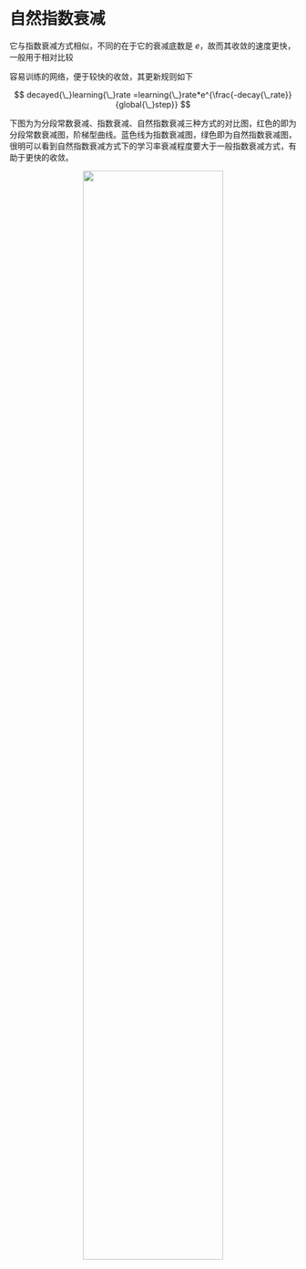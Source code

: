 

# 自然指数衰减

它与指数衰减方式相似，不同的在于它的衰减底数是 $e$，故而其收敛的速度更快，一般用于相对比较

容易训练的网络，便于较快的收敛，其更新规则如下

$$
decayed{\_}learning{\_}rate =learning{\_}rate*e^{\frac{-decay{\_rate}}{global{\_}step}}
$$

下图为为分段常数衰减、指数衰减、自然指数衰减三种方式的对比图，红色的即为分段常数衰减图，阶梯型曲线。蓝色线为指数衰减图，绿色即为自然指数衰减图，很明可以看到自然指数衰减方式下的学习率衰减程度要大于一般指数衰减方式，有助于更快的收敛。

<p align="center">
    <img width="70%" height="70%" src="http://images.iterate.site/blog/image/20190903/PdlxoBtWG7W9.png?imageslim">
</p>
